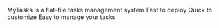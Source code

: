 MyTasks is a flat-file tasks management system 
Fast to deploy
Quick to customize
Easy to manage your tasks

